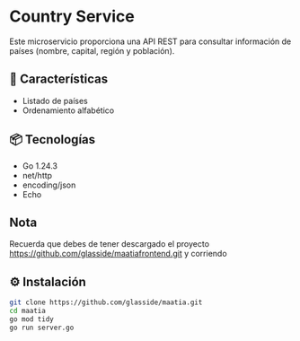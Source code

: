 # Country Service

Este microservicio proporciona una API REST para consultar información de países (nombre, capital, región y población).

## 🚀 Características

- Listado de países
- Ordenamiento alfabético

## 📦 Tecnologías

- Go 1.24.3
- net/http
- encoding/json
- Echo


## Nota

Recuerda que debes de tener descargado el proyecto https://github.com/glasside/maatiafrontend.git y corriendo

## ⚙️ Instalación

```bash
git clone https://github.com/glasside/maatia.git
cd maatia
go mod tidy
go run server.go
